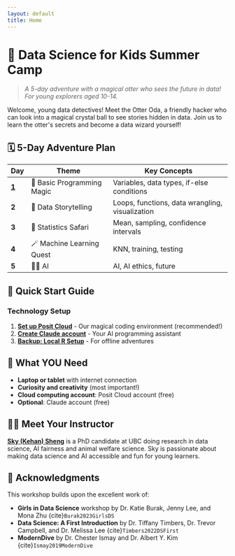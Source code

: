 ```yaml
---
layout: default
title: Home
---
```


# 🌟 Data Science for Kids Summer Camp

> *A 5-day adventure with a magical otter who sees the future in data! For young explorers aged 10-14.*

Welcome, young data detectives! Meet the Otter Oda, a friendly hacker who can look into a magical crystal ball to see stories hidden in data. Join us to learn the otter's secrets and become a data wizard yourself!

## 🗓️ 5-Day Adventure Plan

| Day | Theme | Key Concepts |
|-----|-------|--------------|
| **[1](day01/README.md)** | 🏰 Basic Programming Magic | Variables, data types, if-else conditions |
| **2** | 🎨 Data Storytelling | Loops, functions, data wrangling, visualization |
| **3** | 🌿 Statistics Safari | Mean, sampling, confidence intervals |
| **4** | 🪄 Machine Learning Quest | KNN, training, testing |
| **5** | 🧙‍♀️ AI | AI, AI ethics, future |

## 🚀 Quick Start Guide

### Technology Setup

1. **[Set up Posit Cloud](setup/posit-cloud-setup.md)** - Our magical coding environment (recommended!)
2. **[Create Claude account](setup/claude-setup.md)** - Your AI programming assistant
3. **[Backup: Local R Setup](setup/local-rstudio-setup.md)** - For offline adventures

## 🎒 What YOU Need

- **Laptop or tablet** with internet connection
- **Curiosity and creativity** (most important!)
- **Cloud computing account**: Posit Cloud account (free)
- **Optional**: Claude account (free)

## 👩‍🏫 Meet Your Instructor

[**Sky (Kehan) Sheng**](http://www.skysheng.io/) is a PhD candidate at UBC doing research in data science, AI fairness and animal welfare science. Sky is passionate about making data science and AI accessible and fun for young learners.

## 🙏 Acknowledgments

This workshop builds upon the excellent work of:
- **Girls in Data Science** workshop by Dr. Katie Burak, Jenny Lee, and Mona Zhu {cite}`Burak2023GirlsDS`
- **Data Science: A First Introduction** by Dr. Tiffany Timbers, Dr. Trevor Campbell, and Dr. Melissa Lee {cite}`Timbers2022DSFirst`
- **ModernDive** by Dr. Chester Ismay and Dr. Albert Y. Kim {cite}`Ismay2019ModernDive`
